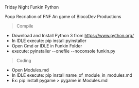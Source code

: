 Friday Night Funkin Python

Poop Recriation of FNF
An game of BlocoDev Productions


> Compile

- Download and Install Python 3 from https://www.python.org/
- In IDLE execute: pip install pyinstaller
- Open Cmd or IDLE in Funkin Folder
- execute: pyinstaller --onefile --noconsole funkin.py

> Coding

- Open Modules.md
- In IDLE execute: pip install name_of_module_in_modules.md
- Ex: pip install pygame > pygame in Modules.md